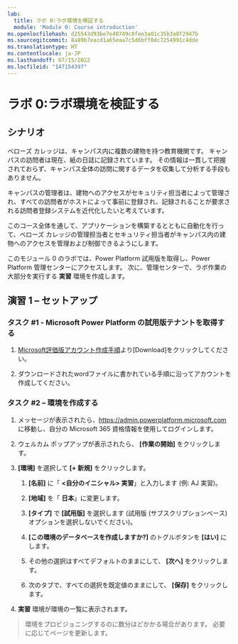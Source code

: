 ```yaml
---
lab:
  title: ラボ 0:ラボ環境を検証する
  module: 'Module 0: Course introduction'
ms.openlocfilehash: d25543d93be7e40749c8fee3a01c35b3a8f2947b
ms.sourcegitcommit: 8a89b7eacd1a65eaa7c5d6bff0dc7254991c4dde
ms.translationtype: HT
ms.contentlocale: ja-JP
ms.lasthandoff: 07/15/2022
ms.locfileid: "147154397"
---
```

# <a name="lab-0-validate-lab-environment"></a>ラボ 0:ラボ環境を検証する

## <a name="scenario"></a>シナリオ

ベローズ カレッジは、キャンパス内に複数の建物を持つ教育機関です。 キャンパスの訪問者は現在、紙の日誌に記録されています。 その情報は一貫して把握されておらず、キャンパス全体の訪問に関するデータを収集して分析する手段もありません。

キャンパスの管理者は、建物へのアクセスがセキュリティ担当者によって管理され、すべての訪問者がホストによって事前に登録され、記録されることが要求される訪問者登録システムを近代化したいと考えています。

このコース全体を通して、アプリケーションを構築するとともに自動化を行って、ベローズ カレッジの管理担当者とセキュリティ担当者がキャンパス内の建物へのアクセスを管理および制御できるようにします。

このモジュール 0 のラボでは、Power Platform 試用版を取得し、Power Platform 管理センターにアクセスします。 次に、管理センターで、ラボ作業の大部分を実行する **実習** 環境を作成します。

## <a name="exercise-1--setup"></a>演習 1 – セットアップ

### <a name="task-1---acquire-your-microsoft-power-platform-trial-tenant"></a>タスク \#1 - Microsoft Power Platform の試用版テナントを取得する

1. [Microsoft評価版アカウント作成手順](file/Microsoft評価版アカウント作成手順.docx)より[Download]をクリックしてください。

2. ダウンロードされたwordファイルに書かれている手順に沿ってアカウントを作成してください。

### <a name="task-2--create-environment"></a>タスク \#2 – 環境を作成する

1. メッセージが表示されたら、<https://admin.powerplatform.microsoft.com> に移動し、自分の Microsoft 365 資格情報を使用してログインします。

1. ウェルカム ポップアップが表示されたら、 **[作業の開始]** をクリックします。

1. **[環境]** を選択して **[+ 新規]** をクリックします。

    1. **[名前]** に「 **<自分のイニシャル> 実習**」と入力します (例: AJ 実習)。

    1. **[地域]** を「 **日本**」に変更します。

    1. **[タイプ]** で **[試用版]** を選択します (試用版 (サブスクリプションベース) オプションを選択しないでください)。

    1. **[この環境のデータベースを作成しますか?]** のトグルボタンを **[はい]** にします。

    1. その他の選択はすべてデフォルトのままにして、 **[次へ]** をクリックします。

    1. 次のタブで、すべての選択を既定値のままにして、 **[保存]** をクリックします。

1. **実習** 環境が環境の一覧に表示されます。

> 環境をプロビジョニングするのに数分ほどかかる場合があります。 必要に応じてページを更新します。
